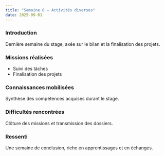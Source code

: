 ```yaml
---
title: "Semaine 8 – Activités diverses"
date: 2025-09-01
---
```


### Introduction
Dernière semaine du stage, axée sur le bilan et la finalisation des projets.

### Missions réalisées
- Suivi des tâches
- Finalisation des projets

### Connaissances mobilisées
Synthèse des compétences acquises durant le stage.

### Difficultés rencontrées
Clôture des missions et transmission des dossiers.

### Ressenti
Une semaine de conclusion, riche en apprentissages et en échanges.